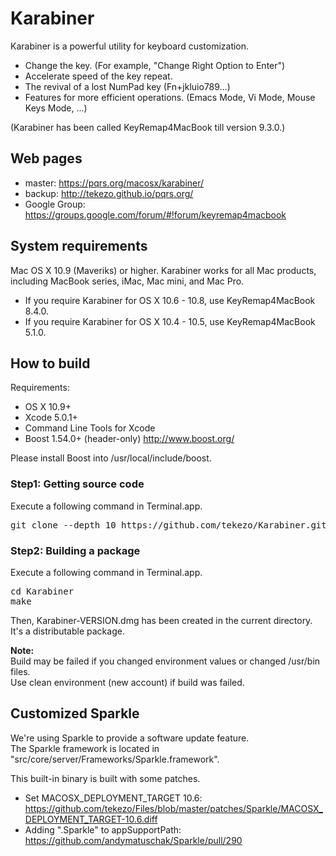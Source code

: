 Karabiner
=========

Karabiner is a powerful utility for keyboard customization.

* Change the key. (For example, "Change Right Option to Enter")
* Accelerate speed of the key repeat.
* The revival of a lost NumPad key (Fn+jkluio789…)
* Features for more efficient operations. (Emacs Mode, Vi Mode, Mouse Keys Mode, ...)

(Karabiner has been called KeyRemap4MacBook till version 9.3.0.)

Web pages
---------

* master: https://pqrs.org/macosx/karabiner/
* backup: http://tekezo.github.io/pqrs.org/
* Google Group:  https://groups.google.com/forum/#!forum/keyremap4macbook


System requirements
-------------------

Mac OS X 10.9 (Maveriks) or higher.  Karabiner works for all Mac products, including MacBook series, iMac, Mac mini, and Mac Pro.

* If you require Karabiner for OS X 10.6 - 10.8, use KeyRemap4MacBook 8.4.0.
* If you require Karabiner for OS X 10.4 - 10.5, use KeyRemap4MacBook 5.1.0.


How to build
------------

Requirements:

* OS X 10.9+
* Xcode 5.0.1+
* Command Line Tools for Xcode
* Boost 1.54.0+ (header-only) http://www.boost.org/

Please install Boost into /usr/local/include/boost.

### Step1: Getting source code

Execute a following command in Terminal.app.

<pre>
git clone --depth 10 https://github.com/tekezo/Karabiner.git
</pre>

### Step2: Building a package

Execute a following command in Terminal.app.

<pre>
cd Karabiner
make
</pre>

Then, Karabiner-VERSION.dmg has been created in the current directory.
It's a distributable package.


**Note:**<br />
Build may be failed if you changed environment values or changed /usr/bin files.<br />
Use clean environment (new account) if build was failed.


Customized Sparkle
------------------

We're using Sparkle to provide a software update feature.<br />
The Sparkle framework is located in "src/core/server/Frameworks/Sparkle.framework".

This built-in binary is built with some patches.

* Set MACOSX_DEPLOYMENT_TARGET 10.6: https://github.com/tekezo/Files/blob/master/patches/Sparkle/MACOSX_DEPLOYMENT_TARGET-10.6.diff
* Adding ".Sparkle" to appSupportPath: https://github.com/andymatuschak/Sparkle/pull/290
